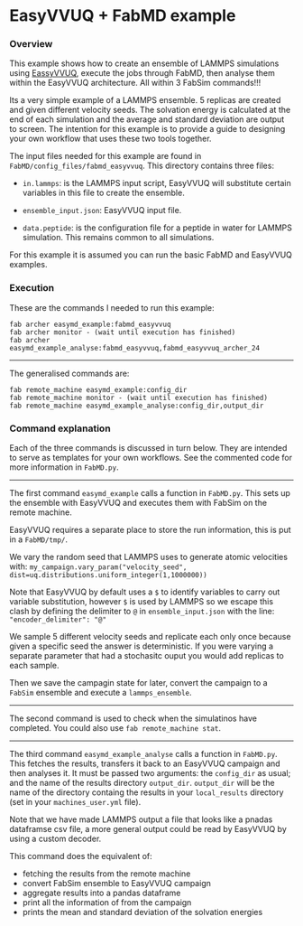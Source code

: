 # EasyVVUQ + FabMD example

### Overview

This example shows how to create an ensemble of LAMMPS simulations using [EassyVVUQ](https://github.com/UCL-CCS/EasyVVUQ), execute the jobs through FabMD, then analyse them within the EasyVVUQ architecture. All within 3 FabSim commands!!!

Its a very simple example of a LAMMPS ensemble. 5 replicas are created and given different velocity seeds. The solvation energy is calculated at the end of each simulation and the average and standard deviation are output to screen. The intention for this example is to provide a guide to designing your own workflow that uses these two tools together. 

The input files needed for this example are found in `FabMD/config_files/fabmd_easyvvuq`. This directory contains three files:

+ `in.lammps`: is the LAMMPS input script, EasyVVUQ will substitute certain variables in this file to create the ensemble. 

+ `ensemble_input.json`: EasyVVUQ input file. 

+ `data.peptide`: is the configuration file for a peptide in water for LAMMPS simulation. This remains common to all simulations.

For this example it is assumed you can run the basic FabMD and EasyVVUQ examples.

### Execution

These are the commands I needed to run this example:

```
fab archer easymd_example:fabmd_easyvvuq
fab archer monitor - (wait until execution has finished)
fab archer easymd_example_analyse:fabmd_easyvvuq,fabmd_easyvvuq_archer_24
```

---
The generalised commands are:

```
fab remote_machine easymd_example:config_dir
fab remote_machine monitor - (wait until execution has finished)
fab remote_machine easymd_example_analyse:config_dir,output_dir
```

### Command explanation

Each of the three commands is discussed in turn below. They are intended to serve as templates for your own workflows. See the commented code for more information in `FabMD.py`.

---

The first command `easymd_example` calls a function in `FabMD.py`. This sets up the ensemble with EasyVVUQ and executes them with FabSim on the remote machine. 

EasyVVUQ requires a separate place to store the run information, this is put in a `FabMD/tmp/`. 

We vary the random seed that LAMMPS uses to generate atomic velocities with: `my_campaign.vary_param("velocity_seed", dist=uq.distributions.uniform_integer(1,1000000))` 

Note that EasyVVUQ by default uses a `$` to identify variables to carry out variable substitution, however `$` is used by LAMMPS so we escape this clash by defining the delimiter to `@` in `ensemble_input.json` with the line: `"encoder_delimiter": "@" `

We sample 5 different velocity seeds and replicate each only once because given a specific seed the answer is deterministic. If you were varying a separate parameter that had a stochasitc ouput you would add replicas to each sample.

Then we save the campagin state for later, convert the campaign to a `FabSim` ensemble and execute a `lammps_ensemble`.

---

The second command is used to check when the simulatinos have completed. You could also use `fab remote_machine stat`.

---

The third command `easymd_example_analyse` calls a function in `FabMD.py`. This fetches the results, transfers it back to an EasyVVUQ campaign and then analyses it. It must be passed two arguments: the `config_dir` as usual; and the name of the results directory `output_dir`. `output_dir` will be the name of the directory containg the results in your `local_results` directory (set in your `machines_user.yml` file).

Note that we have made LAMMPS output a file that looks like a pnadas dataframse csv file, a more general output could be read by EasyVVUQ by using a custom decoder. 

This command does the equivalent of:

+ fetching the results from the remote machine
+ convert FabSim ensemble to EasyVVUQ campaign
+ aggregate results into a pandas dataframe
+ print all the information of from the campaign
+ prints the mean and standard deviation of the solvation energies


